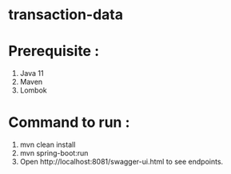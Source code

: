 # transaction-data


# Prerequisite :

1.	Java 11
2.	Maven
3.	Lombok


# Command to run :

1.	mvn clean install
2.	mvn spring-boot:run
3.	Open http://localhost:8081/swagger-ui.html to see endpoints.



